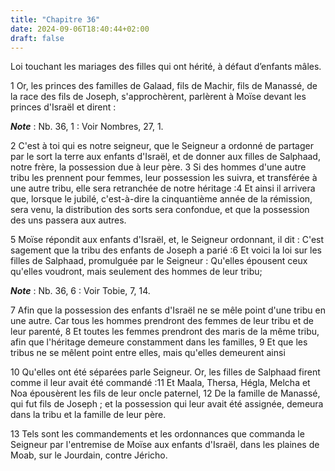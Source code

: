 ```yaml
---
title: "Chapitre 36"
date: 2024-09-06T18:40:44+02:00
draft: false
---
```



Loi touchant les mariages des filles qui ont hérité, à défaut d’enfants mâles.


1 Or, les princes des familles de Galaad, fils de Machir, fils de Manassé, de la race des fils de Joseph, s'approchèrent, parlèrent à Moïse devant les princes d'Israël et dirent :

***Note*** :  Nb. 36, 1 : Voir Nombres, 27, 1.

2 C'est à toi qui es notre seigneur, que le Seigneur a ordonné de partager par le sort la terre aux enfants d'Israël, et de donner aux filles de Salphaad, notre frère, la possession due à leur père. 3 Si des hommes d'une autre tribu les prennent pour femmes, leur possession les suivra, et transférée à une autre tribu, elle sera retranchée de notre héritage :4 Et ainsi il arrivera que, lorsque le jubilé, c'est-à-dire la cinquantième année de la rémission, sera venu, la distribution des sorts sera confondue, et que la possession des uns passera aux autres.


5 Moïse répondit aux enfants d'Israël, et, le Seigneur ordonnant, il dit : C'est sagement que la tribu des enfants de Joseph a parié :6 Et voici la loi sur les filles de Salphaad, promulguée par le Seigneur : Qu'elles épousent ceux qu'elles voudront, mais seulement des hommes de leur tribu;

***Note*** :  Nb. 36, 6 : Voir Tobie, 7, 14.

7 Afin que la possession des enfants d'Israël ne se mêle point d'une tribu en une autre. Car tous les hommes prendront des femmes de leur tribu et de leur parenté, 8 Et toutes les femmes prendront des maris de la même tribu, afin que l'héritage demeure constamment dans les familles, 9 Et que les tribus ne se mêlent point entre elles, mais qu'elles demeurent ainsi


10 Qu'elles ont été séparées parle Seigneur. Or, les filles de Salphaad firent comme il leur avait été commandé :11 Et Maala, Thersa, Hégla, Melcha et Noa épousèrent les fils de leur oncle paternel, 12 De la famille de Manassé, qui fut fils de Joseph ; et la possession qui leur avait été assignée, demeura dans la tribu et la famille de leur père.


13 Tels sont les commandements et les ordonnances que commanda le Seigneur par l'entremise de Moïse aux enfants d'Israël, dans les plaines de Moab, sur le Jourdain, contre Jéricho.
